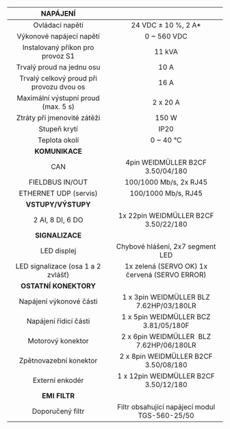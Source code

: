 | **NAPÁJENÍ** |   |
| :---: | :---: |
| Ovládací napětí | 24 VDC ± 10 %, 2 A* |
| Výkonové napájecí napětí | 0 ~ 560 VDC |
| Instalovaný příkon pro provoz S1 | 11 kVA |
| Trvalý proud na jednu osu | 10 A |
| Trvalý celkový proud při provozu dvou os | 16 A |
| Maximální výstupní proud (max. 5 s) | 2 x 20 A |
| Ztráty při jmenovité zátěži | 150 W |
| Stupeň krytí | IP20 |
| Teplota okolí | 0 ~ 40 °C |
| **KOMUNIKACE** |   |
| CAN | 4pin WEIDMÜLLER  B2CF 3.50/04/180 |
| FIELDBUS IN/OUT | 100/1000 Mb/s, 2x RJ45 |
| ETHERNET UDP (servis) | 100/1000 Mb/s, RJ45 |
| **VSTUPY/VÝSTUPY** |   |
| 2 AI, 8 DI, 6 DO | 1x 22pin WEIDMÜLLER  B2CF 3.50/22/180 |
| **SIGNALIZACE** |   |
| LED displej | Chybové hlášení, 2x7 segment LED |
| LED signalizace (osa 1 a 2 zvlášť) | 1x zelená (SERVO OK)  1x červená (SERVO ERROR) |
| **OSTATNÍ KONEKTORY** |   |
| Napájení výkonové části | 1 x 3pin WEIDMÜLLER BLZ 7.62HP/03/180LR |
| Napájení řídicí části | 1 x 5pin WEIDMÜLLER BCZ 3.81/05/180F |
| Motorový konektor | 2 x 6pin WEIDMÜLLER  BLZ 7.62HP/06/180LR |
| Zpětnovazební konektor | 2 x 8pin WEIDMÜLLER B2CF 3.50/08/180 |
| Externí enkodér | 1 x 12pin WEIDMÜLLER B2CF 3.50/12/180 |
| **EMI FILTR** |
| Doporučený filtr | Filtr obsahující napájecí modul TGS-560-25/50 |
